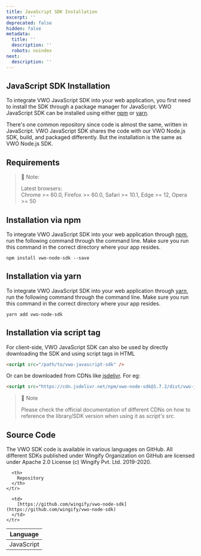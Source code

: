 ```yaml
---
title: JavaScript SDK Installation
excerpt: ''
deprecated: false
hidden: false
metadata:
  title: ''
  description: ''
  robots: noindex
next:
  description: ''
---
```

## JavaScript SDK Installation

To integrate VWO JavaScript SDK into your web application, you first need to install the SDK through a package manager for JavaScript. VWO JavaScript SDK can be installed using either [npm](https://www.npmjs.com/) or [yarn](https://yarnpkg.com/en/).

There's one common repository since code is almost the same, written in JavaScript. VWO JavaScript SDK shares the code with our VWO Node.js SDK, build, and packaged differently. But the installation is the same as VWO Node.js SDK.

## Requirements

> 📘 Note:
>
> Latest browsers:\
> Chrome >= 60.0, Firefox >= 60.0, Safari >= 10.1, Edge >= 12, Opera >= 50

## Installation via npm

To integrate VWO JavaScript SDK into your web application through [npm](https://www.npmjs.com/), run the following command through the command line. Make sure you run this command in the correct directory where your app resides.

```shell
npm install vwo-node-sdk --save
```

## Installation via yarn

To integrate VWO JavaScript SDK into your web application through [yarn](https://yarnpkg.com/en/), run the following command through the command line. Make sure you run this command in the correct directory where your app resides.

```shell
yarn add vwo-node-sdk
```

## Installation via script tag

For client-side, VWO JavaScript SDK can also be used by directly downloading the SDK and using script tags in HTML

```html
<script src="/path/to/vwo-javascript-sdk" />
```

Or can be downloaded from CDNs like [jsdelivr](https://www.jsdelivr.com/). For eg:

```html
<script src="https://cdn.jsdelivr.net/npm/vwo-node-sdk@1.7.2/dist/vwo-javascript-sdk.min.js" />
```

> 📘 Note
>
> Please check the official documentation of different CDNs on how to reference the library/SDK version when using it as *script's src*.

## Source Code

The VWO SDK code is available in various languages on GitHub. All different SDKs published under Wingify Organization on GitHub are licensed under Apache 2.0 License (c) Wingify Pvt. Ltd. 2019-2020.

<Table align={["left","left"]}>
  <thead>
    <tr>
      <th>
        Language
      </th>

      <th>
        Repository
      </th>
    </tr>
  </thead>

  <tbody>
    <tr>
      <td>
        JavaScript
      </td>

      <td>
        [https://github.com/wingify/vwo-node-sdk](https://github.com/wingify/vwo-node-sdk)
      </td>
    </tr>
  </tbody>
</Table>
